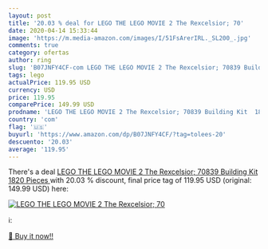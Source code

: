 ```yaml
---
layout: post
title: '20.03 % deal for LEGO THE LEGO MOVIE 2 The Rexcelsior; 70'
date: 2020-04-14 15:33:44
image: 'https://m.media-amazon.com/images/I/51FsArerIRL._SL200_.jpg'
comments: true
category: ofertas
author: ring
slug: 'B07JNFY4CF-com LEGO THE LEGO MOVIE 2 The Rexcelsior; 70839 Building Kit...'
tags: lego
actualPrice: 119.95 USD
currency: USD
price: 119.95
comparePrice: 149.99 USD
prodname: 'LEGO THE LEGO MOVIE 2 The Rexcelsior; 70839 Building Kit  1820 Pieces '
country: 'com'
flag: '🇺🇸'
buyurl: 'https://www.amazon.com/dp/B07JNFY4CF/?tag=tolees-20'
descuento: '20.03'
average: '119.95'
---
```


There's a deal [LEGO THE LEGO MOVIE 2 The Rexcelsior; 70839 Building Kit  1820 Pieces ](https://www.amazon.com/dp/B07JNFY4CF/?tag=tolees-20)  with  20.03 % discount, final price tag of  119.95 USD (original: 149.99 USD) here:

[![LEGO THE LEGO MOVIE 2 The Rexcelsior; 70](https://m.media-amazon.com/images/I/51FsArerIRL._SL200_.jpg)](https://www.amazon.com/dp/B07JNFY4CF/?tag=tolees-20)

ℹ️:


[🛒 Buy it now!!](https://www.amazon.com/dp/B07JNFY4CF/?tag=tolees-20)
